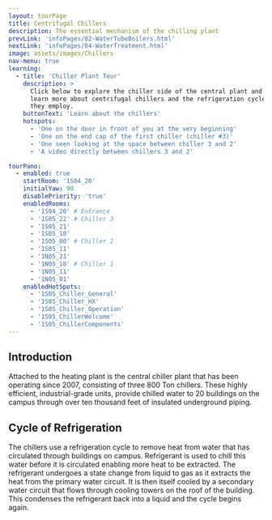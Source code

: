 ```yaml
---
layout: tourPage
title: Centrifugal Chillers
description: The essential mechanism of the chilling plant
prevLink: 'infoPages/02-WaterTubeBoilers.html'
nextLink: 'infoPages/04-WaterTreatment.html'
image: assets/images/Chillers
nav-menu: true
learning:
  - title: 'Chiller Plant Tour'
    description: >
      Click below to explore the chiller side of the central plant and
      learn more about centrifugal chillers and the refrigeration cycle
      they employ.
    buttonText: 'Learn about the chillers'
    hotspots:
      - 'One on the door in front of you at the very beginning'
      - 'One on the end cap of the first chiller (chiller #3)'
      - 'One seen looking at the space between chiller 3 and 2'
      - 'A video directly between chillers 3 and 2'

tourPano:
  - enabled: true
    startRoom: '1S04_20'
    initialYaw: 90
    disablePriority: 'true'
    enabledRooms:
      - '1S04_20' # Entrance
      - '1S05_22' # Chiller 3
      - '1S05_21'
      - '1S05_10'
      - '1S05_00' # Chiller 2
      - '1S05_11'
      - '1N05_21'
      - '1N05_10' # Chiller 1
      - '1N05_11'
      - '1N05_01'
    enabledHotSpots:
      - '1S05_Chiller_General'
      - '1S05_Chiller_HX'
      - '1S05_Chiller_Operation'
      - '1S05_ChillerWelcome'
      - '1S05_ChillerComponents'
---
```

## Introduction
Attached to the heating plant is the central chiller plant that has been operating since 2007, consisting of three 800 Ton chillers. These highly efficient, industrial-grade units, provide chilled water to 20 buildings on the campus through over ten thousand feet of insulated underground piping.

## Cycle of Refrigeration
The chillers use a refrigeration cycle to remove heat from water that has circulated through buildings on campus. Refrigerant is used to chill this water before it is circulated enabling more heat to be extracted. The refrigerant undergoes a state change from liquid to gas as it extracts the heat from the primary water circuit. It is then itself cooled by a secondary water circuit that flows through cooling towers on the roof of the building. This condenses the refrigerant back into a liquid and the cycle begins again.
